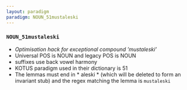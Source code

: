 ```yaml
---
layout: paradigm
paradigm: NOUN_51mustaleski
---
```

### ` NOUN_51mustaleski `

* _Optimisation hack for exceptional compound ’mustaleski’_
* Universal POS is NOUN and legacy POS is NOUN
* suffixes use back vowel harmony
* KOTUS paradigm used in their dictionary is 51
* The lemmas must end in * aleski * (which will be deleted to form an invariant stub) and the regex matching the lemma is ` mustaleski `
